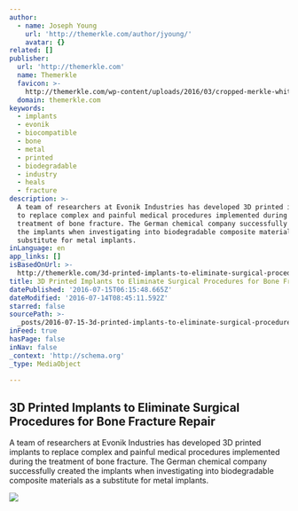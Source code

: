 ```yaml
---
author:
  - name: Joseph Young
    url: 'http://themerkle.com/author/jyoung/'
    avatar: {}
related: []
publisher:
  url: 'http://themerkle.com'
  name: Themerkle
  favicon: >-
    http://themerkle.com/wp-content/uploads/2016/03/cropped-merkle-white-1-192x192.png
  domain: themerkle.com
keywords:
  - implants
  - evonik
  - biocompatible
  - bone
  - metal
  - printed
  - biodegradable
  - industry
  - heals
  - fracture
description: >-
  A team of researchers at Evonik Industries has developed 3D printed implants
  to replace complex and painful medical procedures implemented during the
  treatment of bone fracture. The German chemical company successfully created
  the implants when investigating into biodegradable composite materials as a
  substitute for metal implants.
inLanguage: en
app_links: []
isBasedOnUrl: >-
  http://themerkle.com/3d-printed-implants-to-eliminate-surgical-procedures-for-bone-fracture-repair/
title: 3D Printed Implants to Eliminate Surgical Procedures for Bone Fracture Repair
datePublished: '2016-07-15T06:15:48.665Z'
dateModified: '2016-07-14T08:45:11.592Z'
starred: false
sourcePath: >-
  _posts/2016-07-15-3d-printed-implants-to-eliminate-surgical-procedures-for-bon.md
inFeed: true
hasPage: false
inNav: false
_context: 'http://schema.org'
_type: MediaObject

---
```

<article style=""><h1>3D Printed Implants to Eliminate Surgical Procedures for Bone Fracture Repair</h1><p>A team of researchers at Evonik Industries has developed 3D printed implants to replace complex and painful medical procedures implemented during the treatment of bone fracture. The German chemical company successfully created the implants when investigating into biodegradable composite materials as a substitute for metal implants.</p><img src="http://themerkle.com/wp-content/uploads/2016/07/470591603_XS.jpg" /></article>